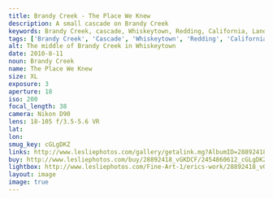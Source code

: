 ```yaml
---
title: Brandy Creek - The Place We Knew
description: A small cascade on Brandy Creek
keywords: Brandy Creek, cascade, Whiskeytown, Redding, California, Landscape
tags: ['Brandy Creek', 'Cascade', 'Whiskeytown', 'Redding', 'California', 'Landscape']
alt: The middle of Brandy Creek in Whiskeytown
date: 2010-8-11
noun: Brandy Creek
name: The Place We Knew
size: XL
exposure: 3
aperture: 18
iso: 200
focal_length: 38
camera: Nikon D90
lens: 18-105 f/3.5-5.6 VR
lat: 
lon: 
smug_key: cGLgDKZ
links: http://www.lesliephotos.com/gallery/getalink.mg?AlbumID=28892418&AlbumKey=vGKDCF&ImageID=2454860612&ImageKey=cGLgDKZ&how=forum&Page=1
buy: http://www.lesliephotos.com/buy/28892418_vGKDCF/2454860612_cGLgDKZ/
lightbox: http://www.lesliephotos.com/Fine-Art-1/erics-work/28892418_vGKDCF#!i=2454860612&k=cGLgDKZ&lb=1&s=A
layout: image
image: true
---
```

